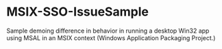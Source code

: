 # MSIX-SSO-IssueSample
Sample demoing difference in behavior in running a desktop Win32 app using MSAL in an MSIX context (Windows Application Packaging Project.)
